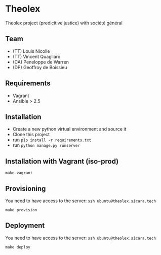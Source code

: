 # Theolex

Theolex project (predicitive justice) with société général

## Team

* (TT) Louis Nicolle
* (TT) Vincent Quagliaro
* (CA) Peneloppe de Warren
* (DP) Geoffroy de Boissieu

## Requirements

* Vagrant
* Ansible > 2.5

## Installation

* Create a new python virtual environment and source it
* Clone this project
* run ```pip install -r requirements.txt```
* run ```python manage.py runserver```

## Installation with Vagrant (iso-prod)

```shell
make vagrant
```

## Provisioning
You need to have access to the server: `ssh ubuntu@theolex.sicara.tech`

```shell
make provision
```

## Deployment
You need to have access to the server: `ssh ubuntu@theolex.sicara.tech`

```shell
make deploy
```